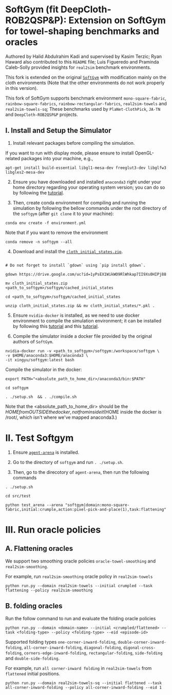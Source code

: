 <h1>  SoftGym (fit DeepCloth-ROB2QSP&P): Extension on SoftGym for towel-shaping benchmarks and oracles </h1>

Authored by Halid Abdulrahim Kadi and supervised by Kasim Terzic; Ryan Haward also contributed to this `README` file; Luis Figueredo and Praminda Caleb-Solly provided insights for `real2sim` benchmark environments.

This fork is extended on the original [`SoftGym`](https://github.com/Xingyu-Lin/softgym) with modification mainly on the cloth environments (Note that the other environments do not work properly in this version).

This fork of SoftGym supports benchmark environment `mono-square-fabric`, `rainbow-square-fabrics`, `rainbow-rectangular-fabrics`, `real2sim-towels` and `real2sim-towels-sq`; These benchmarks used by `PlaNet-ClothPick`, `JA-TN` and `DeepCloth-ROB2QSP&P` projects.


## I. Install and Setup the Simulator

1. Install relevant packages before compiling the simulation.

If you want to run with display mode, please ensure to install OpenGL-related packages into your machine, e.g.,
```
apt-get install build-essential libgl1-mesa-dev freeglut3-dev libglfw3 libgles2-mesa-dev
```

2. Ensure you have downloaded and installed `anaconda3` right under your home directory regarding your operating system version; you can do so by following the [tutorial](https://docs.anaconda.com/free/anaconda/install/linux/). 


3. Then, create conda environment for compiling and running the simulation by following the bellow commands under the root directory of the `softgym` (after `git clone` it to your machine):

```
conda env create -f environment.yml
```

Note that if you want to remove the environment

```
conda remove -n softgym --all  
```

4. Download and install the [`cloth_initial_states.zip`](https://drive.google.com/file/d/1yPsEX1WikWO9RlWhkap7II9Xs0HIPj88/view?usp=sharing).
```

# Do not forget to install `gdown` using `pip install gdown`.

gdown https://drive.google.com/uc?id=1yPsEX1WikWO9RlWhkap7II9Xs0HIPj88 

mv cloth_initial_states.zip <path_to_softgym>/softgym/cached_initial_states

cd <path_to_softgym>/softgym/cached_initial_states

unzip cloth_initial_states.zip && mv cloth_initial_states/*.pkl .
```

5. Ensure `nvidia-docker` is installed, as we need to use docker environment to compile the simulation environment; it can be installed by following this [tutorial](https://docs.docker.com/engine/install/ubuntu/) and this [tutorial](https://docs.nvidia.com/datacenter/cloud-native/container-toolkit/1.10.0/install-guide.html).


6. Compile the simulator inside a docker file provided by the original authors of `SoftGym`.

```
nvidia-docker run -v <path_to_softgym>/softgym:/workspace/softgym \
-v $HOME/anaconda3:$HOME/anaconda3 \
-it xingyu/softgym:latest bash

```

Compile the simulator in the docker: 
```
export PATH="<absolute_path_to_home_dir>/anaconda3/bin:$PATH"

cd softgym

. ./setup.sh  && . ./compile.sh
```

Note that the <absolute_path_to_home_dir> should be the $HOME from OUTSIDE the docker, not from inside it ($HOME inside the docker is /root/, which isn't where we've mapped anaconda3.)

# II. Test Softgym

1. Ensure [`agent-arena`](https://github.com/halid1020/agent-arena) is installed.

2. Go to the directory of `softgym` and run `. ./setup.sh`.

3. Then, go to the direcotory of `agent-arena`, then run the following commands
```
. ./setup.sh

cd src/test

python test_arena --arena "softgym|domain:mono-square-fabric,initial:crumple,action:pixel-pick-and-place(1),task:flattening"
```


# III. Run oracle policies



## A. Flattening oracles

We support two smoothing oracle policies `oracle-towel-smoothing` and `real2sim-smoothing`.

For example, run `real2sim-smoothing` oracle policy in `real2sim-towels`
```
python run.py --domain real2sim-towels --initial crumpled --task flattening --policy real2sim-smoothing
```
## B. folding oracles

Run the follow command to run and evaluate the folding oracle policies
```
python run.py --domain <domain-name> --initial <crumpled/flattened> --task <folding-type> --policy <folding-type> --eid <episode-id>
```

Supported folding types `one-corner-inward-folding`, `double-corner-inward-folding`, `all-corner-inward-folding`,  `diagonal-folding`, `digonal-cross-folding`, `corners-edge-inward-folding`, `rectangular-folding`, `side-folding` and `double-side-folding`.


For example, run `all corner-inward folding` in `real2sim-towels` from `flattened` initial positions.
```
python run.py --domain real2sim-towels-sq --initial flattened --task all-corner-inward-folding --policy all-corner-inward-folding --eid 1
```

